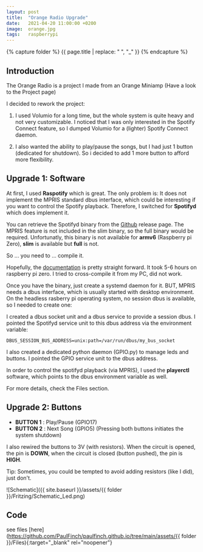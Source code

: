 ```yaml
---
layout: post
title:  "Orange Radio Upgrade"
date:   2021-04-20 11:00:00 +0200
image:  orange.jpg
tags:   raspberrypi 
---
```

{% capture folder %}
{{ page.title | replace: " ", "_" }}
{% endcapture %}

## Introduction ##
The Orange Radio is a project I made from an Orange Miniamp (Have a look to the Project page)

I decided to rework the project:
1. I used Volumio for a long time, but the whole system is quite heavy and not very customizable.
I noticed that I was only interested in the Spotify Connect feature, so I dumped Volumio for a (lighter) Spotify Connect daemon.

1. I also wanted the ability to play/pause the songs, but I had just 1 button (dedicated for shutdown).
So i decided to add 1 more button to afford more flexibility.

## Upgrade 1: Software ##
At first, I used **Raspotify** which is great. The only problem is: It does not implement the MPRIS standard dbus interface, which could be interesting if you want to control the Spotify playback.
Therefore, I switched for **Spotifyd** which does implement it.

You can retrieve the Spotifyd binary from the [Github](https://github.com/Spotifyd/spotifyd/releases) release page.
The MPRIS feature is not included in the slim binary, so the full binary would be required. 
Unfortunatly, this binary is not available for **armv6** (Raspberry pi Zero), **slim** is available but **full** is not. 

So ... you need to ... compile it.

Hopefully, the [documentation](https://github.com/Spotifyd/spotifyd#compiling-from-source) is pretty straight forward.
It took 5-6 hours on raspberry pi zero. I tried to cross-compile it from my PC, did not work.

Once you have the binary, just create a systemd daemon for it.
BUT, MPRIS needs a dbus interface, which is usually started with desktop environment.
On the headless rasberry pi operating system, no session dbus is available, so I needed to create one:

I created a dbus socket unit and a dbus service to provide a session dbus.
I pointed the Spotifyd service unit to this dbus address via the environment variable:
```
DBUS_SESSION_BUS_ADDRESS=unix:path=/var/run/dbus/my_bus_socket
```

I also created a dedicated python daemon (GPIO.py) to manage leds and buttons.
I pointed the GPIO service unit to the dbus address. 

In order to control the spotifyd playback (via MPRIS), I used the **playerctl** software, which points to the dbus environment variable as well.

For more details, check the Files section.

## Upgrade 2: Buttons ##
* __BUTTON 1__ : Play/Pause (GPIO17)
* __BUTTON 2__ : Next Song (GPIO5) (Pressing both buttons initiates the system shutdown)

I also rewired the buttons to 3V (with resistors). When the circuit is opened, the pin is **DOWN**, when the circuit is closed (button pushed), the pin is **HIGH**.

Tip: Sometimes, you could be tempted to avoid adding resistors (like I did), just don't. 

![Schematic]({{ site.baseurl }}/assets/{{ folder }}/Fritzing/Schematic_Led.png)

## Code ##
see files [here](https://github.com/PaulFinch/paulfinch.github.io/tree/main/assets/{{ folder }}/Files){:target="_blank" rel="noopener"}